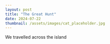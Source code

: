 ```yaml
---
layout: post
title: "The Great Hunt"
date: 2024-07-22
thumbnail: /assets/images/cat_placeholder.jpg
---
```


We travelled across the island
